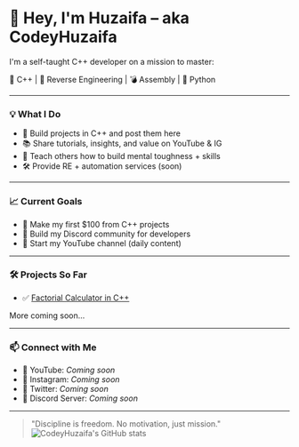 # 👋 Hey, I'm Huzaifa – aka CodeyHuzaifa

I'm a self-taught C++ developer on a mission to master:

🚀 C++ | 🔐 Reverse Engineering | 💣 Assembly | 🐍 Python

---

### 💡 What I Do

- 🔧 Build projects in C++ and post them here
- 📚 Share tutorials, insights, and value on YouTube & IG
- 🧠 Teach others how to build mental toughness + skills
- 🛠️ Provide RE + automation services (soon)

---

### 📈 Current Goals

- 🎯 Make my first $100 from C++ projects
- 🧱 Build my Discord community for developers
- 🎥 Start my YouTube channel (daily content)

---

### 🛠 Projects So Far

- ✅ [Factorial Calculator in C++](https://github.com/CodeyHuzaifa/Factorial_Calculator_Cpp)

More coming soon...

---

### 📫 Connect with Me

- 🧠 YouTube: *Coming soon*
- 📸 Instagram: *Coming soon*
- 🧵 Twitter: *Coming soon*
- 💬 Discord Server: *Coming soon*

---

> "Discipline is freedom. No motivation, just mission."
> ![CodeyHuzaifa's GitHub stats](https://github-readme-stats.vercel.app/api?username=CodeyHuzaifa&show_icons=true&theme=radical)
